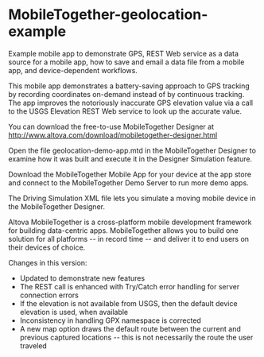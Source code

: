 # MobileTogether-geolocation-example
Example mobile app to demonstrate GPS, REST Web service as a data source for a mobile app, how to save and email a data file from a mobile app, and device-dependent workflows.

This mobile app demonstrates a battery-saving approach to GPS tracking by recording coordinates on-demand instead of by continuous tracking. The app improves the notoriously inaccurate GPS elevation value via a call to the USGS Elevation REST Web service to look up the accurate value.

You can download the free-to-use MobileTogether Designer at  http://www.altova.com/download/mobiletogether-designer.html

Open the file geolocation-demo-app.mtd in the MobileTogether Designer to examine how it was built and execute it in the Designer Simulation feature. 

Download the MobileTogether Mobile App for your device at the app store and connect to the MobileTogether Demo Server to run more demo apps.

The Driving Simulation XML file lets you simulate a moving mobile device in the MobileTogether Designer.

Altova MobileTogether is a cross-platform mobile development framework for building data-centric apps. MobileTogether allows you to build one solution for all platforms -- in record time -- and deliver it to end users on their devices of choice.

Changes in this version:
 * Updated to demonstrate new features
 * The REST call is enhanced with Try/Catch error handling for server connection errors
 * If the elevation is not available from USGS, then the default device elevation is used, when available
 * Inconsistency in handling GPX namespace is corrected
 * A new map option draws the default route between the current and previous captured locations -- this is not necessarily the route the user traveled


